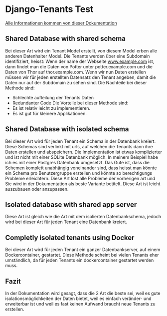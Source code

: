 # Django-Tenants Test

[Alle Informationen kommen von dieser Dokumentation](https://books.agiliq.com/projects/django-multi-tenant/en/latest/introduction.htmll)

## Shared Database with shared schema

Bei dieser Art wird ein Tenant Model erstellt, von diesem Model erben alle anderen Datenhalter Model.
Die Tenants werden über eine Subdomain identifiziert, heisst:
Wenn der name der Webseite www.example.com ist, dann findet man die Daten von Potter unter potter.example.com und die Daten von Thor auf thor.example.com.
Wenn wir nun Daten erstellen müssen wir für jeden erstellten Datensatz den Tenant angeben, damit die Daten nur auf der Subdomain zu sehen sind.
Die Nachteile bei dieser Methode sind:
* Schlechte aufteilung der Tenants Daten
* Redundanter Code
Die Vorteile bei dieser Methode sind:
* Es ist relativ leicht zu implementieren.
* Es ist gut für kleinere Applikationen.

## Shared Database with isolated schema

Bei dieser Art wird für jeden Tenant ein Schema in der Datenbank kreiert. Diese Schemas sind verlinkt mit urls, auf welchen die Tenants dann ihre Daten erstellen und abspeichern.
Die Implementation ist etwas komplizierter und ist nicht mit einer SQLite Datenbank möglich. In meinem Beispiel habe ich es mit einer Postgres Datenbank umgesetzt.
Das Gute ist, dass die Schemen komplett unabhängig voneinander sind, dass heisst man könnte ein Schema pro Benutzergruppe erstellen und könnte so berechtigungs Probleme erleichtern.
Diese Art löst alle Probleme der vorherigen art und Sie wird in der Dokumentation als beste Variante betitelt.
Diese Art ist leicht auszubauen oder anzupassen.

## Isolated database with shared app server

Diese Art ist gleich wie die Art mit dem isolierten Datenbankschema, jedoch wird bei dieser Art für jeden Tenant eine Datenbank kreiert.

## Completly isolated tenants using Docker

Bei dieser Art wird für jeden Tenant ein ganzer Datenbankserver, auf einem Dockercontainer, gestartet.
Diese Methode scheint bei vielen Tenants eher umständlich, da für jeden Tenants ein dockercontainer gestartet werden muss.

## Fazit

In der Dokumentation wird gesagt, dass die 2 Art die beste sei, weil es gute isolationsmöglichkeiten der Daten bietet, weil es einfach veränder- und erweiterbar ist und weil es fast keinen Aufwand braucht neue Tenants zu erstellen.
